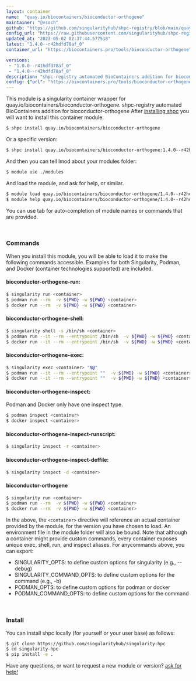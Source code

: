 ```yaml
---
layout: container
name:  "quay.io/biocontainers/bioconductor-orthogene"
maintainer: "@vsoch"
github: "https://github.com/singularityhub/shpc-registry/blob/main/quay.io/biocontainers/bioconductor-orthogene/container.yaml"
config_url: "https://raw.githubusercontent.com/singularityhub/shpc-registry/main/quay.io/biocontainers/bioconductor-orthogene/container.yaml"
updated_at: "2023-05-02 02:37:44.577518"
latest: "1.4.0--r42hdfd78af_0"
container_url: "https://biocontainers.pro/tools/bioconductor-orthogene"

versions:
 - "1.0.0--r41hdfd78af_0"
 - "1.4.0--r42hdfd78af_0"
description: "shpc-registry automated BioContainers addition for bioconductor-orthogene"
config: {"url": "https://biocontainers.pro/tools/bioconductor-orthogene", "maintainer": "@vsoch", "description": "shpc-registry automated BioContainers addition for bioconductor-orthogene", "latest": {"1.4.0--r42hdfd78af_0": "sha256:7753e61347fe292f90403d9d7204bd31ab166dade9151db468fd22c5b88c024f"}, "tags": {"1.0.0--r41hdfd78af_0": "sha256:77f45e481512165040cd650ae80b9ddb76bb32fc3d07cd9598f3fd866d699b34", "1.4.0--r42hdfd78af_0": "sha256:7753e61347fe292f90403d9d7204bd31ab166dade9151db468fd22c5b88c024f"}, "docker": "quay.io/biocontainers/bioconductor-orthogene"}
---
```


This module is a singularity container wrapper for quay.io/biocontainers/bioconductor-orthogene.
shpc-registry automated BioContainers addition for bioconductor-orthogene
After [installing shpc](#install) you will want to install this container module:


```bash
$ shpc install quay.io/biocontainers/bioconductor-orthogene
```

Or a specific version:

```bash
$ shpc install quay.io/biocontainers/bioconductor-orthogene:1.4.0--r42hdfd78af_0
```

And then you can tell lmod about your modules folder:

```bash
$ module use ./modules
```

And load the module, and ask for help, or similar.

```bash
$ module load quay.io/biocontainers/bioconductor-orthogene/1.4.0--r42hdfd78af_0
$ module help quay.io/biocontainers/bioconductor-orthogene/1.4.0--r42hdfd78af_0
```

You can use tab for auto-completion of module names or commands that are provided.

<br>

### Commands

When you install this module, you will be able to load it to make the following commands accessible.
Examples for both Singularity, Podman, and Docker (container technologies supported) are included.

#### bioconductor-orthogene-run:

```bash
$ singularity run <container>
$ podman run --rm  -v ${PWD} -w ${PWD} <container>
$ docker run --rm  -v ${PWD} -w ${PWD} <container>
```

#### bioconductor-orthogene-shell:

```bash
$ singularity shell -s /bin/sh <container>
$ podman run --it --rm --entrypoint /bin/sh  -v ${PWD} -w ${PWD} <container>
$ docker run --it --rm --entrypoint /bin/sh  -v ${PWD} -w ${PWD} <container>
```

#### bioconductor-orthogene-exec:

```bash
$ singularity exec <container> "$@"
$ podman run --it --rm --entrypoint ""  -v ${PWD} -w ${PWD} <container> "$@"
$ docker run --it --rm --entrypoint ""  -v ${PWD} -w ${PWD} <container> "$@"
```

#### bioconductor-orthogene-inspect:

Podman and Docker only have one inspect type.

```bash
$ podman inspect <container>
$ docker inspect <container>
```

#### bioconductor-orthogene-inspect-runscript:

```bash
$ singularity inspect -r <container>
```

#### bioconductor-orthogene-inspect-deffile:

```bash
$ singularity inspect -d <container>
```



#### bioconductor-orthogene

```bash
$ singularity run <container>
$ podman run --rm  -v ${PWD} -w ${PWD} <container>
$ docker run --rm  -v ${PWD} -w ${PWD} <container>
```


In the above, the `<container>` directive will reference an actual container provided
by the module, for the version you have chosen to load. An environment file in the
module folder will also be bound. Note that although a container
might provide custom commands, every container exposes unique exec, shell, run, and
inspect aliases. For anycommands above, you can export:

 - SINGULARITY_OPTS: to define custom options for singularity (e.g., --debug)
 - SINGULARITY_COMMAND_OPTS: to define custom options for the command (e.g., -b)
 - PODMAN_OPTS: to define custom options for podman or docker
 - PODMAN_COMMAND_OPTS: to define custom options for the command

<br>

### Install

You can install shpc locally (for yourself or your user base) as follows:

```bash
$ git clone https://github.com/singularityhub/singularity-hpc
$ cd singularity-hpc
$ pip install -e .
```

Have any questions, or want to request a new module or version? [ask for help!](https://github.com/singularityhub/singularity-hpc/issues)